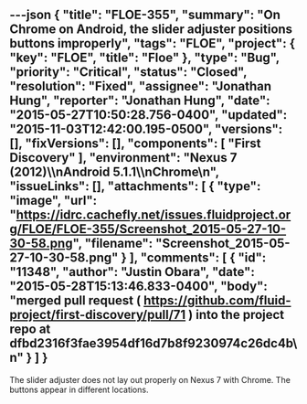 ---json
{
  "title": "FLOE-355",
  "summary": "On Chrome on Android, the slider adjuster positions buttons improperly",
  "tags": "FLOE",
  "project": {
    "key": "FLOE",
    "title": "Floe"
  },
  "type": "Bug",
  "priority": "Critical",
  "status": "Closed",
  "resolution": "Fixed",
  "assignee": "Jonathan Hung",
  "reporter": "Jonathan Hung",
  "date": "2015-05-27T10:50:28.756-0400",
  "updated": "2015-11-03T12:42:00.195-0500",
  "versions": [],
  "fixVersions": [],
  "components": [
    "First Discovery"
  ],
  "environment": "Nexus 7 (2012)\\\nAndroid 5.1.1\\\nChrome\n",
  "issueLinks": [],
  "attachments": [
    {
      "type": "image",
      "url": "https://idrc.cachefly.net/issues.fluidproject.org/FLOE/FLOE-355/Screenshot_2015-05-27-10-30-58.png",
      "filename": "Screenshot_2015-05-27-10-30-58.png"
    }
  ],
  "comments": [
    {
      "id": "11348",
      "author": "Justin Obara",
      "date": "2015-05-28T15:13:46.833-0400",
      "body": "merged pull request ( <https://github.com/fluid-project/first-discovery/pull/71> ) into the project repo at dfbd2316f3fae3954df16d7b8f9230974c26dc4b\n"
    }
  ]
}
---
The slider adjuster does not lay out properly on Nexus 7 with Chrome. The buttons appear in different locations.

        